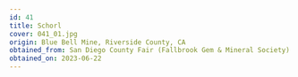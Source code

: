 ```yaml
---
id: 41 
title: Schorl
cover: 041_01.jpg
origin: Blue Bell Mine, Riverside County, CA
obtained_from: San Diego County Fair (Fallbrook Gem & Mineral Society)
obtained_on: 2023-06-22
---
```

